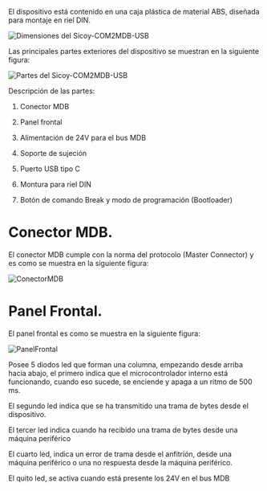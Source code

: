 El dispositivo está contenido en una caja plástica de material ABS, diseñada para montaje en riel DIN.


![Dimensiones del Sicoy-COM2MDB-USB](https://github.com/user-attachments/assets/91bc9894-4d6d-413f-9d7d-555d3a9f086c)


Las principales partes exteriores del dispositivo se muestran en la siguiente figura:


![Partes del Sicoy-COM2MDB-USB](https://github.com/user-attachments/assets/b865903a-7ac0-4a8b-9027-0a06fb17d815)

Descripción de las partes:

1. Conector MDB

2. Panel frontal

3. Alimentación de 24V para el bus MDB

4. Soporte de sujeción

5. Puerto USB tipo C

6. Montura para riel DIN

7. Botón de comando Break y modo de programación (Bootloader)

# Conector MDB.

El conector MDB cumple con la norma del protocolo (Master Connector) y es como se muestra en la siguiente figura:

![ConectorMDB](https://github.com/user-attachments/assets/b5c3c590-43e6-4125-9fc9-5c8d204b57f8)


# Panel Frontal.

El panel frontal es como se muestra en la siguiente figura:

![PanelFrontal](https://github.com/user-attachments/assets/86dcf4f4-8adc-49fb-8050-dd6fb48ae921)

Posee 5 diodos led que forman una columna, empezando desde arriba hacia abajo, el primero indica que el microcontrolador interno está funcionando, cuando eso sucede, se enciende y apaga a un ritmo de 500 ms.

El segundo led indica que se ha transmitido una trama de bytes desde el dispositivo.

El tercer led indica cuando ha recibido una trama de bytes desde una máquina periférico

El cuarto led, indica un error de trama desde el anfitrión, desde una máquina periférico o una no respuesta desde la máquina periférico.

El quito led, se activa cuando está presente los 24V en el bus MDB
   



